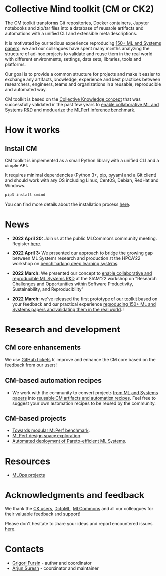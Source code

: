 # Collective Mind toolkit (CM or CK2)

The CM toolkit transforms Git repositories, Docker containers, Jupyter notebooks and zip/tar files
into a database of reusable artifacts and automations with a unified CLI and extensible meta descriptions.

It is motivated by our tedious experience reproducing [150+ ML and Systems papers](https://www.youtube.com/watch?v=7zpeIVwICa4):
we and our colleagues have spent many months analyzing the structure of ad-hoc projects
to validate and reuse them in the real world with different environments, settings, 
data sets, libraries, tools and platforms.

Our goal is to provide a common structure for projects and make it easier 
to exchange any artifacts, knowledge, experience and best practices 
between researchers, engineers, teams and organizations 
in a reusable, reproducible and automated way.

CM toolkit is based on the [Collective Knowledge concept](https://arxiv.org/abs/2011.01149)
that was successfully validated in the past few years to [enable collaborative ML and Systems R&D](https://cKnowledge.org/partners.html)
and modularize the [MLPerf inference benchmark](https://github.com/mlcommons/ck/tree/master/docs/mlperf-automation).

# How it works

## Install CM

CM toolkit is implemented as a small Python library with a unified CLI and a simple API.

It requires minimal dependencies (Python 3+, pip, pyyaml and a Git client) 
and should work with any OS including Linux, CentOS, Debian, RedHat and Windows.

```bash
pip3 install cmind
```

You can find more details about the installation process [here](docs/installation.md).








# News

* **2022 April 20:** Join us at the public MLCommons community meeting. Register [here](https://docs.google.com/spreadsheets/d/1bb7qWgWM-6gop1Mwjm4u8LZtC7uqbee8C30DHipkkms/edit#gid=533252977).

* **2022 April 3:** We presented our approach to bridge the growing gap between ML Systems research and production 
  at the HPCA'22 workshop on [benchmarking deep learning systems](https://sites.google.com/g.harvard.edu/mlperf-bench-hpca22/home).

* **2022 March:** We presented our concept to [enable collaborative and reproducible ML Systems R&D](https://meetings.siam.org/sess/dsp_programsess.cfm?SESSIONCODE=73126) 
  at the SIAM'22 workshop on "Research Challenges and Opportunities within Software Productivity, Sustainability, and Reproducibility"

* **2022 March:** we've released the first prototype of [our toolkit ](https://github.com/mlcommons/ck/tree/master/ck2)
  based on your feedback and our practical experience [reproducing 150+ ML and Systems papers and validating them in the real world](https://www.youtube.com/watch?v=7zpeIVwICa4).
! 


# Research and development

## CM core enhancements

We use [GitHub tickets](https://github.com/mlcommons/ck/issues) 
to improve and enhance the CM core based on the feedback from our users!

## CM-based automation recipes

* We work with the community to convert projects [from ML and Systems papers](https://cTuning.org/ae) 
  into [reusable CM artifacts and automation recipes](docs/reusable-components.md). 
  Feel free to suggest your own automation recipes to be reused by the community.

## CM-based projects

* [Towards modular MLPerf benchmark](docs/projects/modular-mlperf.md).
* [MLPerf design space exploration](docs/projects/mlperf-dse.md).
* [Automated deployment of Pareto-efficient ML Systems](docs/projects/production-deployment.md).

# Resources

* [MLOps projects](docs/KB/MLOps.md)

# Acknowledgments and feedback

We thank the [CK users](https://cKnowledge.org/partners.html), [OctoML](https://octoml.ai), [MLCommons](https://mlcommons.org) 
and all our colleagues for their valuable feedback and support!

Please don't hesitate to share your ideas and report encountered issues [here](https://github.com/mlcommons/ck/issues).

# Contacts

* [Grigori Fursin](https://cKnowledge.io/@gfursin) - author and coordinator
* [Arjun Suresh](https://www.linkedin.com/in/arjunsuresh) - coordinator and maintainer
